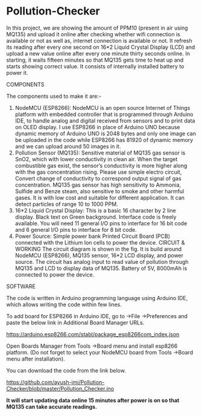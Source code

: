 # Pollution-Checker

In this project, we are showing the amount of PPM10 (present in air using MQ135) and upload it online after checking whether wifi connection is available or not as well as,  internet connection is available or not. It refresh its reading after every one second on 16*2 Liquid Crystal Display (LCD) and upload a new value online after every one minute thirty seconds online. In starting, it waits fifteen minutes so that MQ135 gets time to heat up and starts showing correct value. It consists of internally installed battery to power it.

COMPONENTS

The components used to make it are:-
1)	NodeMCU (ESP8266): NodeMCU is an open source Internet of Things platform with embedded controller that is programmed through Arduino IDE, to handle analog and digital received from sensors and to print data on OLED display. I use ESP8266 in place of Arduino UNO because dynamic memory of Arduino UNO is 2048 bytes and only one image can be uploaded in the code while ESP8266 has 81920 of dynamic memory and we can upload around 50 images in it.
2)	Pollution Sensor (MQ135): Sensitive material of MQ135 gas sensor is SnO2, which with lower conductivity in clean air. When the target combustible gas exist, the sensor’s conductivity is more higher along with the gas concentration rising. Please use simple electro circuit, Convert change of conductivity to correspond output signal of gas concentration. MQ135 gas sensor has high sensitivity to Ammonia, Sulfide and Benze steam, also sensitive to smoke and other harmful gases. It is with low cost and suitable for different application. It can detect particles of range 10 to 1000 PPM.
3)	16*2 Liquid Crystal Display: This is a basic 16 character by 2 line display. Black text on Green background. Interface code is freely available. You will need 11 general I/O pins to interface for 16 bit code and 6 general I/O pins to interface for 8 bit code.
4)	Power Source: Simple power bank Printed Circuit Board (PCB) connected with the Lithium Ion cells to power the device.
CIRCUIT & WORKING
The circuit diagram is shown in the fig. It is build around NodeMCU (ESP8266), MQ135 sensor, 16*2 LCD display, and power source.
 The circuit has analog input to read value of pollution through MQ135 and LCD to display data of MQ135.
Battery of 5V, 8000mAh is connected to power the device.
 
SOFTWARE

The code is written in Arduino programming language using Arduino IDE, which allows writing the code within few lines. 

To add board for ESP8266 in Arduino IDE, go to ->File ->Preferences and paste the below link in Additional Board Manager URLs.

https://arduino.esp8266.com/stabl/package_esp8266com_index.json

Open Boards Manager from Tools ->Board menu and install esp8266 platform. (Do not forget to select your NodeMCU board from Tools ->Board menu after installation).

You can download the code from the link below.

https://github.com/ayush-jmi/Pollution-Checker/blob/master/Pollution_Checker.ino


**It will start updating data online 15 minutes after power is on so that MQ135 can take accurate readings.**

